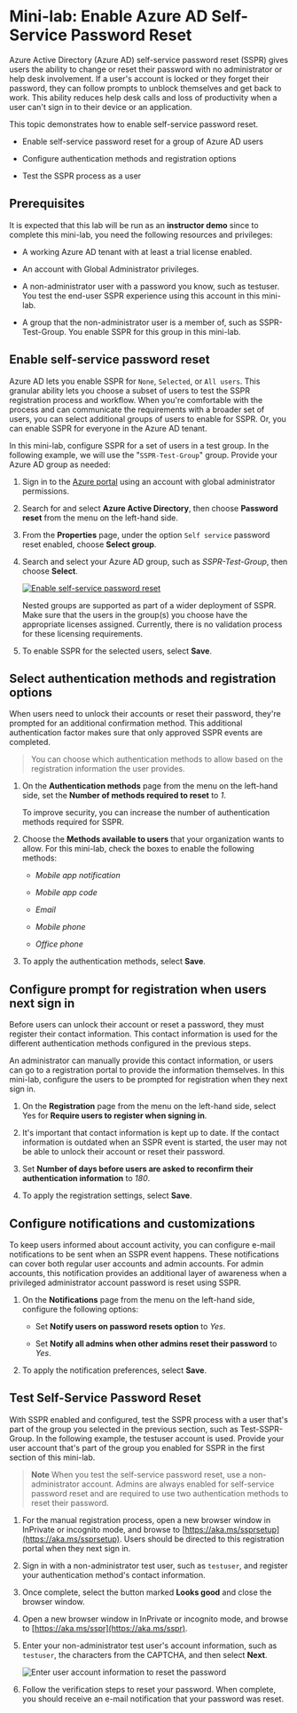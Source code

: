 # Mini-lab: Enable Azure AD Self-Service Password Reset

Azure Active Directory (Azure AD) self-service password reset (SSPR) gives users the ability to change or reset their password with no administrator or help desk involvement. If a user's account is locked or they forget their password, they can follow prompts to unblock themselves and get back to work. This ability reduces help desk calls and loss of productivity when a user can't sign in to their device or an application.

This topic demonstrates how to enable self-service password reset. 

* Enable self-service password reset for a group of Azure AD users

* Configure authentication methods and registration options

* Test the SSPR process as a user

## Prerequisites

It is expected that this lab will be run as an **instructor demo** since to complete this mini-lab, you need the following resources and privileges:

* A working Azure AD tenant with at least a trial license enabled. 

* An account with Global Administrator privileges.

* A non-administrator user with a password you know, such as testuser. You test the end-user SSPR experience using this account in this mini-lab. 

* A group that the non-administrator user is a member of, such as SSPR-Test-Group. You enable SSPR for this group in this mini-lab. 

## Enable self-service password reset

Azure AD lets you enable SSPR for `None`, `Selected`, or `All users`. This granular ability lets you choose a subset of users to test the SSPR registration process and workflow. When you're comfortable with the process and can communicate the requirements with a broader set of users, you can select additional groups of users to enable for SSPR. Or, you can enable SSPR for everyone in the Azure AD tenant.

In this mini-lab, configure SSPR for a set of users in a test group. In the following example, we will use the "`SSPR-Test-Group`" group. Provide your Azure AD group as needed:

1. Sign in to the [Azure portal](https://portal.azure.com/) using an account with global administrator permissions.

1. Search for and select **Azure Active Directory**, then choose **Password reset** from the menu on the left-hand side.

1. From the **Properties** page, under the option `Self service` password reset enabled, choose **Select group**.

1. Search and select your Azure AD group, such as *SSPR-Test-Group*, then choose **Select**.

    [![Enable self-service password reset](../../Linked_Image_Files/how_to_setup_sspr_image1.png)](https://docs.microsoft.com/en-us/azure/active-directory/authentication/media/tutorial-enable-sspr/enable-sspr-for-group.png#lightbox)

    Nested groups are supported as part of a wider deployment of SSPR. Make sure that the users in the group(s) you choose have the appropriate licenses assigned. Currently, there is no validation process for these licensing requirements.

1. To enable SSPR for the selected users, select **Save**.

## Select authentication methods and registration options

When users need to unlock their accounts or reset their password, they're prompted for an additional confirmation method. This additional authentication factor makes sure that only approved SSPR events are completed. 
    
>You can choose which authentication methods to allow based on the registration information the user provides.

1. On the **Authentication methods** page from the menu on the left-hand side, set the **Number of methods required to reset** to *1*.

    To improve security, you can increase the number of authentication methods required for SSPR.

1. Choose the **Methods available to users** that your organization wants to allow. For this mini-lab, check the boxes to enable the following methods:

    - *Mobile app notification*

    - *Mobile app code*

    - *Email*

    - *Mobile phone*

    - *Office phone*

1. To apply the authentication methods, select **Save**.

## Configure prompt for registration when users next sign in

Before users can unlock their account or reset a password, they must register their contact information. This contact information is used for the different authentication methods configured in the previous steps.

An administrator can manually provide this contact information, or users can go to a registration portal to provide the information themselves. In this mini-lab, configure the users to be prompted for registration when they next sign in.

1. On the **Registration** page from the menu on the left-hand side, select Yes for **Require users to register when signing in**.

2. It's important that contact information is kept up to date. If the contact information is outdated when an SSPR event is started, the user may not be able to unlock their account or reset their password.

1. Set **Number of days before users are asked to reconfirm their authentication information** to *180*.

1. To apply the registration settings, select **Save**.

## Configure notifications and customizations

To keep users informed about account activity, you can configure e-mail notifications to be sent when an SSPR event happens. These notifications can cover both regular user accounts and admin accounts. For admin accounts, this notification provides an additional layer of awareness when a privileged administrator account password is reset using SSPR.

1. On the **Notifications** page from the menu on the left-hand side, configure the following options:

    - Set **Notify users on password resets option** to *Yes*.

    - Set **Notify all admins when other admins reset their password** to *Yes*.

1. To apply the notification preferences, select **Save**.

## Test Self-Service Password Reset

With SSPR enabled and configured, test the SSPR process with a user that's part of the group you selected in the previous section, such as Test-SSPR-Group. In the following example, the testuser account is used. Provide your user account that's part of the group you enabled for SSPR in the first section of this mini-lab.

>**Note**
When you test the self-service password reset, use a non-administrator account. Admins are always enabled for self-service password reset and are required to use two authentication methods to reset their password.

1. For the manual registration process, open a new browser window in InPrivate or incognito mode, and browse to [https://aka.ms/ssprsetup](https://aka.ms/ssprsetup). Users should be directed to this registration portal when they next sign in.

1. Sign in with a non-administrator test user, such as `testuser`, and register your authentication method's contact information.

1. Once complete, select the button marked **Looks good** and close the browser window.

1. Open a new browser window in InPrivate or incognito mode, and browse to [https://aka.ms/sspr](https://aka.ms/sspr).

1. Enter your non-administrator test user's account information, such as `testuser`, the characters from the CAPTCHA, and then select **Next**.

    ![Enter user account information to reset the password](../../Linked_Image_Files/how_to_setup_sspr_image2.png)

1. Follow the verification steps to reset your password. When complete, you should receive an e-mail notification that your password was reset.
